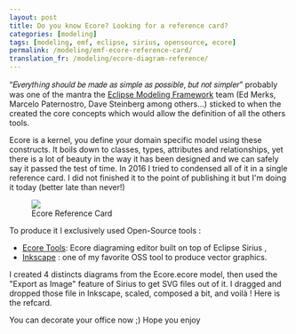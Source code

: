 ```yaml
---
layout: post
title: Do you know Ecore? Looking for a reference card?
categories: [modeling]
tags: [modeling, emf, eclipse, sirius, opensource, ecore]
permalink: /modeling/emf-ecore-reference-card/
translation_fr: /modeling/ecore-diagram-reference/
---
```



“𝐸𝑣𝑒𝑟𝑦𝑡ℎ𝑖𝑛𝑔 𝑠ℎ𝑜𝑢𝑙𝑑 𝑏𝑒 𝑚𝑎𝑑𝑒 𝑎𝑠 𝑠𝑖𝑚𝑝𝑙𝑒 𝑎𝑠 𝑝𝑜𝑠𝑠𝑖𝑏𝑙𝑒, 𝑏𝑢𝑡 𝑛𝑜𝑡 𝑠𝑖𝑚𝑝𝑙𝑒𝑟” probably was one of the mantra the [Eclipse Modeling Framework](https://www.eclipse.dev/modeling/emf/) team (Ed Merks, Marcelo Paternostro, Dave Steinberg among others...) sticked to when the created the core concepts which would allow the definition of all the others tools.

Ecore is a kernel, you define your domain specific model using these constructs. It boils down to classes, types, attributes and relationships, yet there is a lot of beauty in the way it has been designed and we can safely say it passed the test of time. In 2016 I tried to condensed all of it in a single reference card. I did not finished it to the point of publishing it but I'm doing it today (better late than never!)

<figure>
    <a href="{{ site.url }}/images/blog/2023/Ecore_reference_card.pdf"><img src="{{ site.url }}/images/blog/2023/Ecore_reference_card.png"></a>
    <figcaption>Ecore Reference Card</figcaption>
</figure>


To produce it I exclusively used Open-Source tools :
- [Ecore Tools](https://www.eclipse.dev/ecoretools/): Ecore diagraming editor built on top of Eclipse Sirius ,
- [Inkscape](https://inkscape.org/) : one of my favorite OSS tool to produce vector graphics.

I created 4 distincts diagrams from the Ecore.ecore model, then used the "Export as Image" feature of Sirius to get SVG files out of it. I dragged and dropped those file in Inkscape, scaled, composed a bit, and voilà ! Here is the refcard.

You can decorate your office now ;) Hope you enjoy






